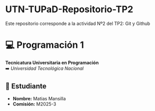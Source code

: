 # UTN-TUPaD-Repositorio-TP2
Este repositorio corresponde a la actividad Nº2 del TP2: Git y Github

# 💻 Programación 1
**Tecnicatura Universitaria en Programación**  
➡️ *Universidad Tecnológica Nacional*  

## 👾 Estudiante  
- **Nombre:** Matias Mansilla   
- **Comisión:** M2025-3